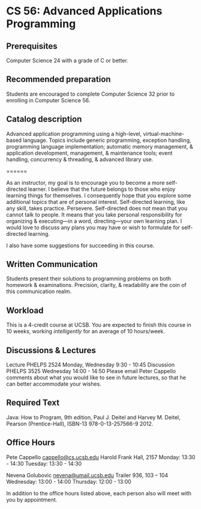 CS 56:  Advanced Applications Programming
===========

## Prerequisites

Computer Science 24 with a grade of C or better.

## Recommended preparation

Students are encouraged to complete Computer Science 32 prior to enrolling in Computer Science 56.

## Catalog description

Advanced application programming using a high-level, virtual-machine-based language. Topics include generic programming, exception handling, programming language implementation; automatic memory management, & application development, management, & maintenance tools; event handling, concurrency & threading, & advanced library use.

======

As an instructor, my goal is to encourage you to become a more self-directed learner. I believe that the future belongs to those who enjoy learning things for themselves. I consequently hope that you explore some additional topics that are of personal interest. Self-directed learning, like any skill, takes practice. Persevere. Self-directed does not mean that you cannot talk to people. It means that you take personal responsibility for organizing & executing—in a word, directing—your own learning plan. I would love to discuss any plans you may have or wish to formulate for self-directed learning.

I also have some suggestions for succeeding in this course.

## Written Communication

Students present their solutions to programming problems on both homework & examinations. Precision, clarity, & readability are the coin of this communication realm.

## Workload

This is a 4-credit course at UCSB. You are expected to finish this course in 10 weeks, working *intelligently* for an average of 10 hours/week.

## Discussions & Lectures

Lecture	PHELPS 2524	Monday, Wednesday	9:30 - 10:45
Discussion	PHELPS 3525	Wednesday	14:00 - 14:50
Please email Peter Cappello comments about what you would like to see in future lectures, so that he can better accommodate your wishes.

## Required Text

Java: How to Program, 9th edition, Paul J. Deitel and Harvey M. Deitel, Pearson (Prentice-Hall), ISBN-13 978-0-13-257566-9 2012.

## Office Hours

Pete Cappello	cappello@cs.ucsb.edu	Harold Frank Hall, 2157	Monday: 13:30 - 14:30
Tuesday: 13:30 - 14:30

Nevena Golubovic	nevena@umail.ucsb.edu	Trailer 936, 103 – 104	 Wednesday: 13:00 - 14:00
Thursday: 12:00 - 13:00

In addition to the office hours listed above, each person also will meet with you by appointment.
